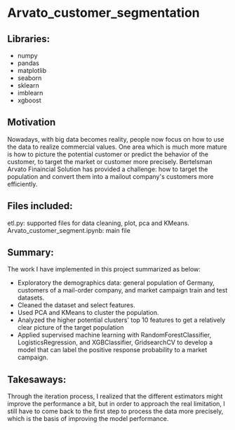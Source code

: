 # Arvato_customer_segmentation

## Libraries:

* numpy 
* pandas
* matplotlib
* seaborn
* sklearn
* imblearn
* xgboost

## Motivation  

Nowadays, with big data becomes reality, people now focus on how to use the data to realize commercial values. One area which is much more mature is how to picture the potential customer or predict the behavior of the customer, to target the market or customer more precisely.
Bertelsman Arvato Finaincial Solution has provided a challenge: how to target the population and convert them into a mailout company's customers more efficiently.

## Files included:
etl.py: supported files for data cleaning, plot, pca and KMeans.  
Arvato_customer_segment.ipynb: main file


## Summary:
The work I have implemented in this project summarized as below:

* Exploratory the demographics data: general population of Germany, customers of a mail-order company, and market campaign train and test datasets.
* Cleaned the dataset and select features.
* Used PCA and KMeans to cluster the population. 
* Analyzed the higher potential clusters' top 10 features to get a relatively clear picture of the target population
* Applied supervised machine learning with RandomForestClassifier, LogisticsRegression, and XGBClassifier, GridsearchCV to develop a model that can label the positive response probability to a market campaign. 

## Takesaways:
Through the iteration process, I realized that the different estimators might improve the performance a bit, but in order to approach the real limitation, I still have to come back to the first step to process the data more precisely, which is the basis of improving the model performance.





```python

```
